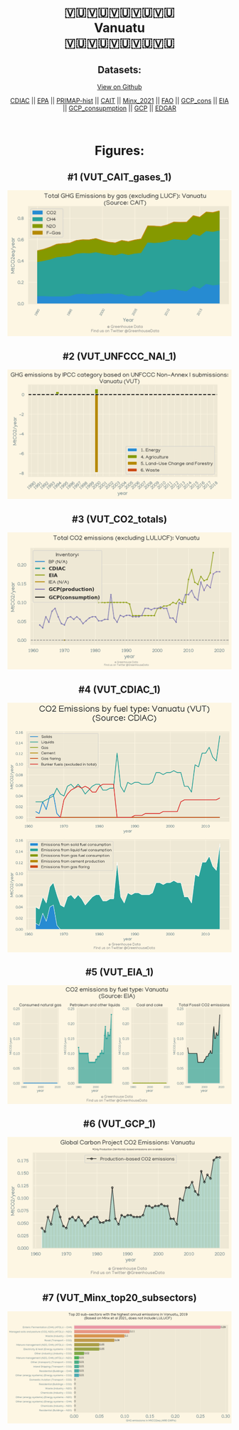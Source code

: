 
<center>
<h1 align="center">
🇻🇺🇻🇺🇻🇺🇻🇺🇻🇺
<br>
Vanuatu
<br>
🇻🇺🇻🇺🇻🇺🇻🇺🇻🇺
</h1>
<h2>Datasets:</h2>
<p><a href="https://github.com/dquintani/Greenhouse-Data/tree/master/country_data/VUT_Vanuatu/data">View on Github</a>
<br></p><p><a href="data/VUT_CDIAC.csv">CDIAC</a> || <a href="data/VUT_EPA.csv">EPA</a> || <a href="data/VUT_PRIMAP-hist.csv">PRIMAP-hist</a> || <a href="data/VUT_CAIT.csv">CAIT</a> || <a href="data/VUT_Minx_2021.csv">Minx_2021</a> || <a href="data/VUT_FAO.csv">FAO</a> || <a href="data/VUT_GCP_cons.csv">GCP_cons</a> || <a href="data/VUT_EIA.csv">EIA</a> || <a href="data/VUT_GCP_consupmption.csv">GCP_consupmption</a> || <a href="data/VUT_GCP.csv">GCP</a> || <a href="data/VUT_EDGAR.csv">EDGAR</a></p><p><br></p>
<h1>Figures:</h1><h2>#1 (VUT_CAIT_gases_1)</h2>
<p><img alt="" src="figures/VUT_CAIT_gases_1.png" /></p><h2>#2 (VUT_UNFCCC_NAI_1)</h2>
<p><img alt="" src="figures/VUT_UNFCCC_NAI_1.png" /></p><h2>#3 (VUT_CO2_totals)</h2>
<p><img alt="" src="figures/VUT_CO2_totals.png" /></p><h2>#4 (VUT_CDIAC_1)</h2>
<p><img alt="" src="figures/VUT_CDIAC_1.png" /></p><h2>#5 (VUT_EIA_1)</h2>
<p><img alt="" src="figures/VUT_EIA_1.png" /></p><h2>#6 (VUT_GCP_1)</h2>
<p><img alt="" src="figures/VUT_GCP_1.png" /></p><h2>#7 (VUT_Minx_top20_subsectors)</h2>
<p><img alt="" src="figures/VUT_Minx_top20_subsectors.png" /></p>